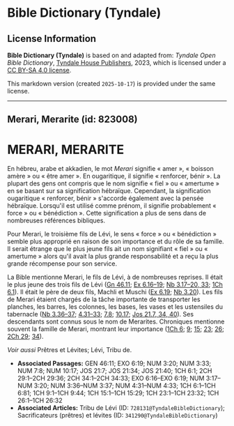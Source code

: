 # Bible Dictionary (Tyndale)

## License Information

**Bible Dictionary (Tyndale)** is based on and adapted from: _Tyndale Open Bible Dictionary_, [Tyndale House Publishers](https://tyndaleopenresources.com/), 2023, which is licensed under a [CC BY-SA 4.0 license](https://creativecommons.org/licenses/by-sa/4.0/legalcode.en).

This markdown version (created `2025-10-17`) is provided under the same license.



--------------------------------

## Merari, Merarite (id: 823008)

MERARI, MERARITE
================

En hébreu, arabe et akkadien, le mot *Merari* signifie « amer », « boisson amère » ou « être amer ». En ougaritique, il signifie « renforcer, bénir ». La plupart des gens ont compris que le nom signifie « fiel » ou « amertume » en se basant sur sa signification hébraïque. Cependant, la signification ougaritique « renforcer, bénir » s'accorde également avec la pensée hébraïque. Lorsqu'il est utilisé comme prénom, il signifie probablement « force » ou « bénédiction ». Cette signification a plus de sens dans de nombreuses références bibliques.

Pour Merari, le troisième fils de Lévi, le sens « force » ou « bénédiction » semble plus approprié en raison de son importance et du rôle de sa famille. Il serait étrange que le plus jeune fils ait un nom signifiant « fiel » ou « amertume » alors qu'il avait la plus grande responsabilité et a reçu la plus grande récompense pour son service.

La Bible mentionne Merari, le fils de Lévi, à de nombreuses reprises. Il était le plus jeune des trois fils de Lévi ([Gn 46\.11](https://ref.ly/Gen46:11); [Ex 6\.16–19](https://ref.ly/Exod6:16-Exod6:19); [Nb 3\.17–20, 33](https://ref.ly/Num3:17-Num3:20,Num3:33); [1Ch 6\.1](https://ref.ly/1Chr6:1)). Il était le père de deux fils, Machli et Muschi ([Ex 6\.19](https://ref.ly/Exod6:19); [Nb 3\.20](https://ref.ly/Num3:20)). Les fils de Merari étaient chargés de la tâche importante de transporter les planches, les barres, les colonnes, les bases, les vases et les ustensiles du tabernacle ([Nb 3\.36–37](https://ref.ly/Num3:36-Num3:37); [4\.31–33](https://ref.ly/Num4:31-Num4:33); [7\.8](https://ref.ly/Num7:8); [10\.17](https://ref.ly/Num10:17); [Jos 21\.7, 34, 40](https://ref.ly/Josh21:7,Josh21:34,Josh21:40)). Ses descendants sont connus sous le nom de Merarites. Chroniques mentionne souvent la famille de Merari, montrant leur importance ([1Ch 6](https://ref.ly/1Chr6:1-1Chr6:81); [9](https://ref.ly/1Chr9:1-1Chr9:44); [15](https://ref.ly/1Chr15:1-1Chr15:29); [23](https://ref.ly/1Chr23:1-1Chr23:32); [26](https://ref.ly/1Chr26:1-1Chr26:32); [2Ch 29](https://ref.ly/2Chr29:1-2Chr29:36); [34](https://ref.ly/2Chr34:1-2Chr34:33)).

*Voir aussi* Prêtres et Lévites; Lévi, Tribu de.

* **Associated Passages:** GEN 46:11; EXO 6:19; NUM 3:20; NUM 3:33; NUM 7:8; NUM 10:17; JOS 21:7; JOS 21:34; JOS 21:40; 1CH 6:1; 2CH 29:1–2CH 29:36; 2CH 34:1–2CH 34:33; EXO 6:16–EXO 6:19; NUM 3:17–NUM 3:20; NUM 3:36–NUM 3:37; NUM 4:31–NUM 4:33; 1CH 6:1–1CH 6:81; 1CH 9:1–1CH 9:44; 1CH 15:1–1CH 15:29; 1CH 23:1–1CH 23:32; 1CH 26:1–1CH 26:32
* **Associated Articles:** Tribu de Lévi (ID: `728131@TyndaleBibleDictionary`); Sacrificateurs (prêtres) et lévites (ID: `341290@TyndaleBibleDictionary`)

